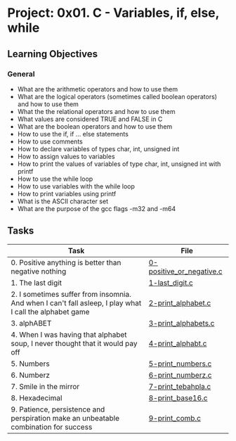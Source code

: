 # Project: 0x01. C - Variables, if, else, while

<h2>Learning Objectives</h2>

<h3>General</h3>

<ul>
<li>What are the arithmetic operators and how to use them</li>
<li>What are the logical operators (sometimes called boolean operators) and how to use them</li>
<li>What the the relational operators and how to use them</li>
<li>What values are considered TRUE and FALSE in C</li>
<li>What are the boolean operators and how to use them</li>
<li>How to use the if, if ... else statements</li>
<li>How to use comments</li>
<li>How to declare variables of types char, int, unsigned int</li>
<li>How to assign values to variables</li>
<li>How to print the values of variables of type char, int, unsigned int with printf</li>
<li>How to use the while loop</li>
<li>How to use variables with the while loop</li>
<li>How to print variables using printf</li>
<li>What is the ASCII character set</li>
<li>What are the purpose of the gcc flags -m32 and -m64</li>
</ul>

<h2>Tasks</h2>

| Task | File |
| ---- | ---- |
| 0. Positive anything is better than negative nothing | [0-positive_or_negative.c](./0-positive_or_negative.c) |
| 1. The last digit | [1-last_digit.c](./1-last_digit.c) |
| 2. I sometimes suffer from insomnia. And when I can't fall asleep, I play what I call the alphabet game | [2-print_alphabet.c](./2-print_alphabet.c) |
| 3. alphABET | [3-print_alphabets.c](./3-print_alphabets.c) |
| 4. When I was having that alphabet soup, I never thought that it would pay off | [4-print_alphabt.c](./4-print_alphabt.c) |
| 5. Numbers | [5-print_numbers.c](./5-print_numbers.c) |
| 6. Numberz | [6-print_numberz.c](./6-print_numberz.c) |
| 7. Smile in the mirror | [7-print_tebahpla.c](./7-print_tebahpla.c) |
| 8. Hexadecimal | [8-print_base16.c](./8-print_base16.c) |
| 9. Patience, persistence and perspiration make an unbeatable combination for success | [9-print_comb.c](./9-print_comb.c) |
